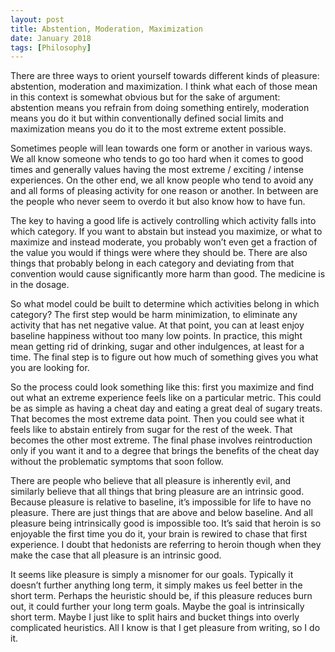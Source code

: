 ```yaml
---
layout: post
title: Abstention, Moderation, Maximization
date: January 2018
tags: [Philosophy]
---
```

There are three ways to orient yourself towards different kinds of pleasure: abstention, moderation and maximization. I think what each of those mean in this context is somewhat obvious but for the sake of argument: abstention means you refrain from doing something entirely, moderation means you do it but within conventionally defined social limits and maximization means you do it to the most extreme extent possible.

Sometimes people will lean towards one form or another in various ways. We all know someone who tends to go too hard when it comes to good times and generally values having the most extreme / exciting / intense experiences. On the other end, we all know people who tend to avoid any and all forms of pleasing activity for one reason or another. In between are the people who never seem to overdo it but also know how to have fun.

The key to having a good life is actively controlling which activity falls into which category. If you want to abstain but instead you maximize, or what to maximize and instead moderate, you probably won’t even get a fraction of the value you would if things were where they should be. There are also things that probably belong in each category and deviating from that convention would cause significantly more harm than good. The medicine is in the dosage.

So what model could be built to determine which activities belong in which category? The first step would be harm minimization, to eliminate any activity that has net negative value. At that point, you can at least enjoy baseline happiness without too many low points. In practice, this might mean getting rid of drinking, sugar and other indulgences, at least for a time. The final step is to figure out how much of something gives you what you are looking for.

So the process could look something like this: first you maximize and find out what an extreme experience feels like on a particular metric. This could be as simple as having a cheat day and eating a great deal of sugary treats. That becomes the most extreme data point. Then you could see what it feels like to abstain entirely from sugar for the rest of the week. That becomes the other most extreme. The final phase involves reintroduction only if you want it and to a degree that brings the benefits of the cheat day without the problematic symptoms that soon follow.

There are people who believe that all pleasure is inherently evil, and similarly believe that all things that bring pleasure are an intrinsic good. Because pleasure is relative to baseline, it’s impossible for life to have no pleasure. There are just things that are above and below baseline. And all pleasure being intrinsically good is impossible too. It’s said that heroin is so enjoyable the first time you do it, your brain is rewired to chase that first experience. I doubt that hedonists are referring to heroin though when they make the case that all pleasure is an intrinsic good.

It seems like pleasure is simply a misnomer for our goals. Typically it doesn’t further anything long term, it simply makes us feel better in the short term. Perhaps the heuristic should be, if this pleasure reduces burn out, it could further your long term goals. Maybe the goal is intrinsically short term. Maybe I just like to split hairs and bucket things into overly complicated heuristics. All I know is that I get pleasure from writing, so I do it.
